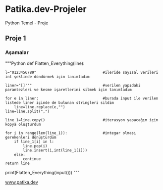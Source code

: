 # Patika.dev-Projeler
 Python Temel - Proje

## Proje 1

### Aşamalar

"""Python
def Flatten_Everything(line):
    
    l="0123456789"                              #ileride sayısal verileri int şeklinde döndürmek için tanımladım
    
    liner="[]''"                                #verilen yapıdaki parantezleri ve kesme işaretlerini silmek için tanımladım
    
    for e in liner:                             #burada input ile verilen listede liner içinde de bulunan stringleri sildim 
        line=line.replace(e,"")
    line=line.split(",")
    
    line_1=line.copy()                          #iterasyon yapacağım için kopya oluşturdum
    
    for i in range(len(line_1)):                #integar olması gerekenleri dönüştürdüm
        if line_1[i] in l:
            line.pop(i)
            line.insert(i,int(line_1[i]))
        else:
            continue
    return line

print(Flatten_Everything(input()))
"""


www.patika.dev
